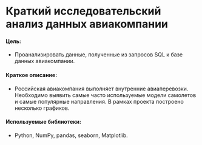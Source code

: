 # Краткий исследовательский анализ данных авиакомпании

#### Цель: 
- Проанализировать данные, полученные из запросов SQL к базе данных авиакомпании.

#### Краткое описание:
- Российская авиакомпания выполняет внутренние авиаперевозки. Необходимо выявить самые часто используемые модели самолетов и самые популярные направления.
В рамках проекта построено несколько графиков.

#### Используемые библиотеки:
- Python, NumPy, pandas, seaborn, Matplotlib.